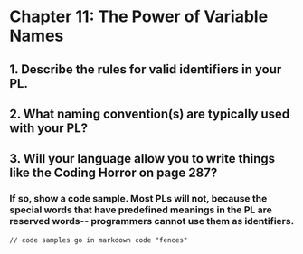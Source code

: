 # Chapter 11: The Power of Variable Names

## 1. Describe the rules for valid identifiers in your PL.


## 2. What naming convention(s) are typically used with your PL?


## 3. Will your language allow you to write things like the Coding Horror on page 287? 
### If so, show a code sample. Most PLs will not, because the special words that have predefined meanings in the PL are **reserved words**-- programmers cannot use them as identifiers.

```
// code samples go in markdown code "fences"
```
